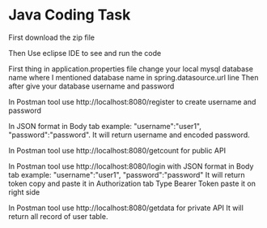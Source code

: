 # Java Coding Task

First download the zip file 

Then Use eclipse IDE to see and run the code

First thing in application.properties file change your local mysql database name where I mentioned database name in spring.datasource.url line
Then after give your database username and password

In Postman tool use http://localhost:8080/register to create username and password

In JSON format in Body tab example: "username":"user1", "password":"password". 
It will return username and encoded password.

In Postman tool use http://localhost:8080/getcount for public API

In Postman tool use http://localhost:8080/login with JSON format in Body tab example: "username":"user1", "password":"password"
It will return token copy and paste it in Authorization tab Type Bearer Token paste it on right side

In Postman tool use http://localhost:8080/getdata for private API
It will return all record of user table.

